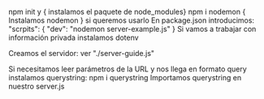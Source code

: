npm init y { instalamos el paquete de node_modules}
npm i nodemon { Instalamos nodemon } si queremos usarlo
En package.json introducimos:
"scrpits": {
"dev": "nodemon server-example.js"
}
Si vamos a trabajar con información privada instalamos dotenv

Creamos el servidor: ver "./server-guide.js"

Si necesitamos leer parámetros de la URL y nos llega en formato query instalamos querystring: npm i querystring
Importamos querystring en nuestro server.js
